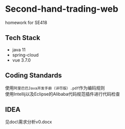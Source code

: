 # Second-hand-trading-web

homework for SE418

## Tech Stack

* java 11  
* spring-cloud
* vue 3.7.0

## Coding Standards

使用`阿里巴巴Java开发手册（详尽版）.pdf`作为编码规则  
使用Intellij以及Eclipse的Alibaba代码规范插件进行代码检查

## IDEA

见doc\需求分析v0.docx
